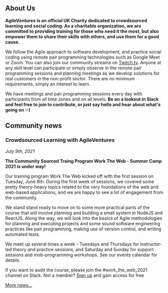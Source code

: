 ## About Us

**AgileVentures is an official UK Charity dedicated to crowdsourced learning and social coding. As a charitable organization, we are committed to providing training for those who need it the most, but also empower them to share their skills with others, and use them for a good cause.** 

We follow the Agile approach to software development, and practice social coding using remote pair programming technologies such as Google Meet or Zoom. You can also join our community streams on [Twitch.tv](https://www.twitch.tv/agileventures). Anyone at any skill level can participate or simply observe in the remote pair programming sessions and planning meetings as we develop solutions for real customers in the non-profit sector. There are no minimum requirements, simply an interest to learn.

We have meetings and pair programming sessions every day with participants from all time zones and on all levels. **Be on a lookout in Slack and feel free to join to contribute, or just say hello and hear about what's going on :-)**

## Community news

### Crowdsourced Learning with AgileVentures
_July 9th, 2021_

**The Community Sourced Traing Program Work The Web - Summer Camp 2021 is under way!**

Our training program Work The Web kicked off with the first session on Tuesday, June 6th. During the first week of sessions,  we covered some pretty theory-heavy topics related to the very foundations of the web and web-based applications, and we are happy to see a lot of engagement from the community. 

We stand stand ready to move on to some more practical parts of the course that will involve planning and building a small system in NodeJS and ReactJS. Along the way, we will look into the basics of Agile methodologies for planning and executing projects and some sound software engineering practices like pair programming, making use of version control, and writing automated tests. 

We meet up several times a week - Tuesdays and Thursdays for instructor-led theory and practice sessions, and Saturday and Sunday for support sessions and mob-programming workshops. See our events calendar for details. 

If you want to audit the course, please join the #work_the_web_2021 channel on Slack. Not a member? <a href="https://www.agileventures.org/users/sign_up">Sign up</a> and gain access for free   


[More news...](/news)


